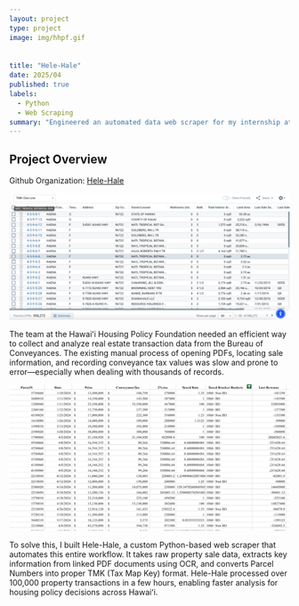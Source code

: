 ```yaml
---
layout: project
type: project
image: img/hhpf.gif


title: "Hele-Hale"
date: 2025/04
published: true
labels:
  - Python
  - Web Scraping
summary: "Engineered an automated data web scraper for my internship at the Hawai'i Housing Policy Foundation"
---
```


## Project Overview

Github Organization: [Hele-Hale](https://github.com/HHPF-internship/Hele-Hale)


<img src="../img/hele-hale-data.png" alt="Hele Hale Data Page" width="599">

The team at the Hawaiʻi Housing Policy Foundation needed an efficient way to collect and analyze real estate transaction data from the Bureau of Conveyances. The existing manual process of opening PDFs, locating sale information, and recording conveyance tax values was slow and prone to error—especially when dealing with thousands of records.


<img src="../img/hele-hale-spreadsheet.png" alt="Shaka Shifts Employee Page" width="700">

To solve this, I built Hele-Hale, a custom Python-based web scraper that automates this entire workflow. It takes raw property sale data, extracts key information from linked PDF documents using OCR, and converts Parcel Numbers into proper TMK (Tax Map Key) format. Hele-Hale processed over 100,000 property transactions in a few hours, enabling faster analysis for housing policy decisions across Hawaiʻi.





